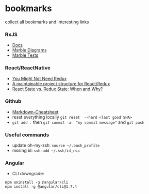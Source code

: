# bookmarks
collect all bookmarks and interesting links

### RxJS
* [Docs](http://reactivex.io/rxjs/)
* [Marble Diagrams](http://rxmarbles.com/)
* [Marble Tests](https://github.com/ReactiveX/rxjs/blob/master/doc/writing-marble-tests.md)

### React/ReactNative
* [You Might Not Need Redux](https://medium.com/@dan_abramov/you-might-not-need-redux-be46360cf367)
* [A maintainable project structure for React/Redux](https://hackernoon.com/my-journey-toward-a-maintainable-project-structure-for-react-redux-b05dfd999b5)
* [React State vs. Redux State: When and Why?](https://spin.atomicobject.com/2017/06/07/react-state-vs-redux-state/)


### Github
 * [Markdown-Cheatsheet](https://github.com/adam-p/markdown-here/wiki/Markdown-Cheatsheet) 
 * reset everything locally `git reset  --hard <last good SHA>`
 * `git add .` then `git commit -a  "my commit message"` and `git push`
 

### Useful commands
 * update oh-my-zsh: ```source ~/.bash_profile```
 * mssing id: `ssh-add ~/.ssh/id_rsa `
 
### Angular
 * CLI downgrade: 
 ```
 npm uninstall -g @angular/cli
 npm install -g @angular/cli@1.7.4 
 ```
 
 
